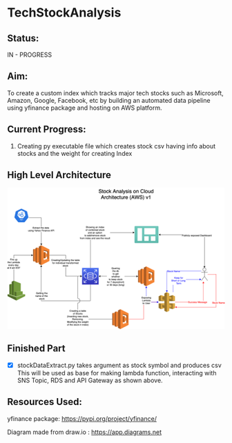 # TechStockAnalysis

## Status: 

IN - PROGRESS

## Aim: 

To create a custom index which tracks major tech stocks such as Microsoft, Amazon, Google, Facebook, etc by building an automated data pipeline using yfinance package and hosting on AWS platform.

## Current Progress:

1) Creating py executable file which creates stock csv having info about stocks and the weight for creating Index

## High Level Architecture

![Stock Analysis Solution Architecture](StockAnalysisFlowchartv1.drawio.png "Stock Analysis Solution Architecture")

## Finished Part

- [x] stockDataExtract.py takes argument as stock symbol and produces csv
This will be used as base for making lambda function, interacting with SNS Topic, RDS and API Gateway as shown above.

## Resources Used:

yfinance package: https://pypi.org/project/yfinance/ 

Diagram made from draw.io : https://app.diagrams.net
